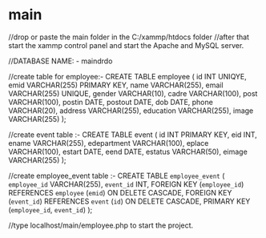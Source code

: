 # main

//drop or paste the main folder in the C:/xammp/htdocs folder
//after that start the xammp control panel and start the Apache and MySQL server.

//DATABASE NAME: - maindrdo

//create table for employee:- 
CREATE TABLE employee (
    id INT UNIQYE,
    emid VARCHAR(255) PRIMARY KEY,
    name VARCHAR(255),
    email VARCHAR(255) UNIQUE,
    gender VARCHAR(10),
    cadre VARCHAR(100),
    post VARCHAR(100),
    postin DATE,
    postout DATE,
    dob DATE,
    phone VARCHAR(20),
    address VARCHAR(255),
    education VARCHAR(255),
    image VARCHAR(255)
);

//create event table :- 
CREATE TABLE event (
    id INT PRIMARY KEY,
    eid INT,
    ename VARCHAR(255),
    edepartment VARCHAR(100),
    eplace VARCHAR(100),
    estart DATE,
    eend DATE,
    estatus VARCHAR(50),
    eimage VARCHAR(255)
);

//create employee_event table :- 
CREATE TABLE `employee_event` (
    `employee_id` VARCHAR(255),
    `event_id` INT,
    FOREIGN KEY (`employee_id`) REFERENCES `employee` (`emid`) ON DELETE CASCADE,
    FOREIGN KEY (`event_id`) REFERENCES `event` (`id`) ON DELETE CASCADE,
    PRIMARY KEY (`employee_id`, `event_id`)
);


//type localhost/main/employee.php to start the project.
